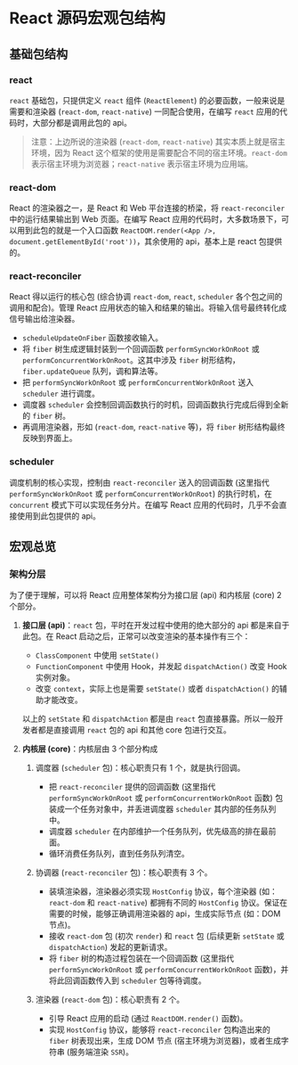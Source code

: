 # React 源码宏观包结构

## 基础包结构

### react

`react` 基础包，只提供定义 `react` 组件 (`ReactElement`) 的必要函数，一般来说是需要和渲染器 (`react-dom`, `react-native`) 一同配合使用，在编写 `react` 应用的代码时，大部分都是调用此包的 api。

> 注意：上边所说的渲染器 (`react-dom`, `react-native`) 其实本质上就是宿主环境，因为 React 这个框架的使用是需要配合不同的宿主环境。`react-dom` 表示宿主环境为浏览器；`react-native` 表示宿主环境为应用端。

### react-dom

React 的渲染器之一，是 React 和 Web 平台连接的桥梁，将 `react-reconciler` 中的运行结果输出到 Web 页面。在编写 React 应用的代码时，大多数场景下，可以用到此包的就是一个入口函数 `ReactDOM.render(<App />, document.getElementById('root'))`，其余使用的 api，基本上是 react 包提供的。

### react-reconciler

React 得以运行的核心包 (综合协调 `react-dom`, `react`, `scheduler` 各个包之间的调用和配合)。管理 React 应用状态的输入和结果的输出。将输入信号最终转化成信号输出给渲染器。

- `scheduleUpdateOnFiber` 函数接收输入。
- 将 `fiber` 树生成逻辑封装到一个回调函数 `performSyncWorkOnRoot` 或 `performConcurrentWorkOnRoot`。这其中涉及 `fiber` 树形结构，`fiber.updateQueue` 队列，调和算法等。
- 把 `performSyncWorkOnRoot` 或 `performConcurrentWorkOnRoot` 送入 `scheduler` 进行调度。
- 调度器 `scheduler` 会控制回调函数执行的时机，回调函数执行完成后得到全新的 `fiber` 树。
- 再调用渲染器，形如 (`react-dom`, `react-native` 等)，将 `fiber` 树形结构最终反映到界面上。

### scheduler

调度机制的核心实现，控制由 `react-reconciler` 送入的回调函数 (这里指代 `performSyncWorkOnRoot` 或 `performConcurrentWorkOnRoot`) 的执行时机，在 `concurrent` 模式下可以实现任务分片。在编写 React 应用的代码时，几乎不会直接使用到此包提供的 api。

## 宏观总览

### 架构分层

为了便于理解，可以将 React 应用整体架构分为接口层 (api) 和内核层 (core) 2 个部分。

1. **接口层 (api)**：`react` 包，平时在开发过程中使用的绝大部分的 api 都是来自于此包。在 React 启动之后，正常可以改变渲染的基本操作有三个：

   - `ClassComponent` 中使用 `setState()`
   - `FunctionComponent` 中使用 Hook，并发起 `dispatchAction()` 改变 Hook 实例对象。
   - 改变 `context`，实际上也是需要 `setState()` 或者 `dispatchAction()` 的辅助才能改变。

   以上的 `setState` 和 `dispatchAction` 都是由 `react` 包直接暴露。所以一般开发者都是直接调用 `react` 包的 api 和其他 core 包进行交互。

2. **内核层 (core)**：内核层由 3 个部分构成

   1. 调度器 (`scheduler` 包)：核心职责只有 1 个，就是执行回调。

      - 把 `react-reconciler` 提供的回调函数 (这里指代 `performSyncWorkOnRoot` 或 `performConcurrentWorkOnRoot` 函数) 包装成一个任务对象中，并丢进调度器 `scheduler` 其内部的任务队列中。
      - 调度器 `scheduler` 在内部维护一个任务队列，优先级高的排在最前面。
      - 循环消费任务队列，直到任务队列清空。

   2. 协调器 (`react-reconciler` 包)：核心职责有 3 个。

      - 装填渲染器，渲染器必须实现 `HostConfig` 协议，每个渲染器 (如：`react-dom` 和 `react-native`) 都拥有不同的 `HostConfig` 协议。保证在需要的时候，能够正确调用渲染器的 api，生成实际节点 (如：DOM 节点)。
      - 接收 `react-dom` 包 (初次 `render`) 和 `react` 包 (后续更新 `setState` 或 `dispatchAction`) 发起的更新请求。
      - 将 `fiber` 树的构造过程包装在一个回调函数 (这里指代 `performSyncWorkOnRoot` 或 `performConcurrentWorkOnRoot` 函数)，并将此回调函数传入到 `scheduler` 包等待调度。

   3. 渲染器 (`react-dom` 包)：核心职责有 2 个。

      - 引导 React 应用的启动 (通过 `ReactDOM.render()` 函数)。
      - 实现 `HostConfig` 协议，能够将 `react-reconciler` 包构造出来的 `fiber` 树表现出来，生成 DOM 节点 (宿主环境为浏览器)，或者生成字符串 (服务端渲染 `SSR`)。
